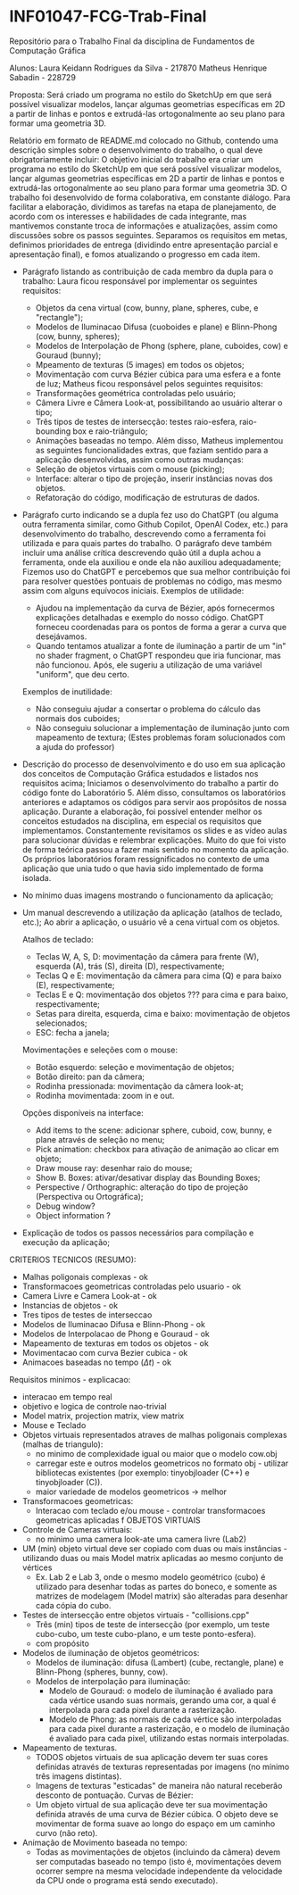 # INF01047-FCG-Trab-Final
Repositório para o Trabalho Final da disciplina de Fundamentos de Computação Gráfica

Alunos:
Laura Keidann Rodrigues da Silva - 217870
Matheus Henrique Sabadin - 228729

Proposta: Será criado um programa no estilo do SketchUp em que será possível visualizar modelos, lançar algumas geometrias específicas em 2D a partir de linhas e pontos e extrudá-las ortogonalmente ao seu plano para formar uma geometria 3D.


Relatório em formato de README.md colocado no Github, contendo uma descrição simples sobre o desenvolvimento do trabalho, o qual deve obrigatoriamente incluir:
    O objetivo inicial do trabalho era criar um programa no estilo do SketchUp em que será possível visualizar modelos, lançar algumas geometrias específicas em 2D a partir de linhas e pontos e extrudá-las ortogonalmente ao seu plano para formar uma geometria 3D.
    O trabalho foi desenvolvido de forma colaborativa, em constante diálogo. Para facilitar a elaboração, dividimos as tarefas na etapa de planejamento, de acordo com os interesses e habilidades de cada integrante, mas mantivemos constante troca de informações e atualizações, assim como discussões sobre os passos seguintes. 
    Separamos os requisitos em metas, definimos prioridades de entrega (dividindo entre apresentação parcial e apresentação final), e fomos atualizando o progresso em cada item. 
- Parágrafo listando as contribuição de cada membro da dupla para o trabalho:
    Laura ficou responsável por implementar os seguintes requisitos: 
    - Objetos da cena virtual (cow, bunny, plane, spheres, cube, e "rectangle");
    - Modelos de Iluminacao Difusa (cuoboides e plane) e Blinn-Phong (cow, bunny, spheres);
    - Modelos de Interpolação de Phong (sphere, plane, cuboides, cow) e Gouraud (bunny);
    - Mpeamento de texturas (5 images) em todos os objetos;
    - Movimentação com curva Bézier cúbica para uma esfera e a fonte de luz;
    Matheus ficou responsável pelos seguintes requisitos:
    - Transformações geométrica controladas pelo usuário;
    - Câmera Livre e Câmera Look-at, possibilitando ao usuário alterar o tipo;
    - Três tipos de testes de intersecção: testes raio-esfera, raio-bounding box e raio-triângulo;
    - Animações baseadas no tempo.
    Além disso, Matheus implementou as seguintes funcionalidades extras, que faziam sentido para a aplicação desenvolvidas, assim como outras mudanças:
    - Seleção de objetos virtuais com o mouse (picking);
    - Interface: alterar o tipo de projeção, inserir instâncias novas dos objetos.
    - Refatoração do código, modificação de estruturas de dados. 



- Parágrafo curto indicando se a dupla fez uso do ChatGPT (ou alguma outra ferramenta similar, como Github Copilot, OpenAI Codex, etc.) para desenvolvimento do trabalho, descrevendo como a ferramenta foi utilizada e para quais partes do trabalho. O parágrafo deve também incluir uma análise crítica descrevendo quão útil a dupla achou a ferramenta, onde ela auxiliou e onde ela não auxiliou adequadamente;
    Fizemos uso do ChatGPT e percebemos que sua melhor contribuição foi para resolver questões pontuais de problemas no código, mas mesmo assim com alguns equívocos iniciais.
    Exemplos de utilidade: 
    - Ajudou na implementação da curva de Bézier, após fornecermos explicações detalhadas e exemplo do nosso código. ChatGPT forneceu coordenadas para os pontos de forma a gerar a curva que desejávamos.
    - Quando tentamos atualizar a fonte de iluminação a partir de um "in" no shader fragment, o ChatGPT respondeu que iria funcionar, mas não funcionou. Após, ele sugeriu a utilização de uma variável "uniform", que deu certo.
  
    Exemplos de inutilidade: 
    - Não conseguiu ajudar a consertar o problema do cálculo das normais dos cuboides;
    - Não conseguiu solucionar a implementação de iluminação junto com mapeamento de textura;
    (Estes problemas foram solucionados com a ajuda do professor)
    


- Descrição do processo de desenvolvimento e do uso em sua aplicação dos conceitos de Computação Gráfica estudados e listados nos requisitos acima;
    Iniciamos o desenvolvimento do trabalho a partir do código fonte do Laboratório 5. Além disso, consultamos os laboratórios anteriores e adaptamos os códigos para servir aos propósitos de nossa aplicação. Durante a elaboração, foi possível entender melhor os conceitos estudados na disciplina, em especial os requisitos que implementamos. Constantemente revisitamos os slides e as vídeo aulas para solucionar dúvidas e relembrar explicações. Muito do que foi visto de forma teórica passou a fazer mais sentido no momento da aplicação. Os próprios laboratórios foram ressignificados no contexto de uma aplicação que unia tudo o que havia sido implementado de forma isolada. 

- No mínimo duas imagens mostrando o funcionamento da aplicação;

- Um manual descrevendo a utilização da aplicação (atalhos de teclado, etc.);
    Ao abrir a aplicação, o usuário vê a cena virtual com os objetos.

    Atalhos de teclado:
    - Teclas W, A, S, D: movimentação da câmera para frente (W), esquerda (A), trás (S), direita (D), respectivamente;
    - Teclas Q e E: movimentação da câmera para cima (Q) e para baixo (E), respectivamente;
    - Teclas E e Q: movimentação dos objetos ??? para cima e para baixo, respectivamente;
    - Setas para direita, esquerda, cima e baixo: movimentação de objetos selecionados;
    - ESC: fecha a janela;


    Movimentações e seleções com o mouse:
    - Botão esquerdo: seleção e movimentação de objetos;
    - Botão direito: pan da câmera; 
    - Rodinha pressionada: movimentação da câmera look-at;
    - Rodinha movimentada:  zoom in e out.

    Opções disponíveis na interface:
    - Add items to the scene: adicionar sphere, cuboid, cow, bunny, e plane através de seleção no menu;
    - Pick animation: checkbox para ativação de animação ao clicar em objeto;
    - Draw mouse ray: desenhar raio do mouse;
    - Show B. Boxes: ativar/desativar display das Bounding Boxes;
    - Perspective / Orthographic: alteração do tipo de projeção (Perspectiva ou Ortográfica);
    - Debug window? 
    - Object information ?



- Explicação de todos os passos necessários para compilação e execução da aplicação;



CRITERIOS TECNICOS (RESUMO):

- Malhas poligonais complexas - ok
- Transformacoes geometricas controladas pelo usuario - ok
- Camera Livre e Camera Look-at - ok 
- Instancias de objetos - ok
- Tres tipos de testes de interseccao
- Modelos de Iluminacao Difusa e Blinn-Phong - ok 
- Modelos de Interpolacao de Phong e Gouraud - ok
- Mapeamento de texturas em todos os objetos - ok 
- Movimentacao com curva Bezier cubica - ok
- Animacoes baseadas no tempo ($\Delta t$) - ok

Requisitos minimos - explicacao:

- interacao em tempo real
- objetivo e logica de controle nao-trivial
- Model matrix, projection matrix, view matrix
- Mouse e Teclado
- Objetos virtuais representados atraves de malhas poligonais complexas (malhas de triangulo):
    - no minimo de complexidade igual ou maior que o modelo cow.obj
    - carregar este e outros modelos geometricos no formato obj - utilizar bibliotecas existentes (por exemplo: tinyobjloader (C++) e tinyobjloader (C)).
    - maior variedade de modelos geometricos -> melhor
- Transformacoes geometricas:
    - Interacao com teclado e/ou mouse - controlar transformacoes geometricas aplicadas f OBJETOS VIRTUAIS
- Controle de Cameras virtuais:
    - no minimo uma camera look-ate uma camera livre (Lab2)
- UM (min) objeto virtual deve ser copiado com duas ou mais instâncias - utilizando duas ou mais Model matrix aplicadas ao mesmo conjunto de vértices
    - Ex. Lab 2 e Lab 3, onde o mesmo modelo geométrico (cubo) é utilizado para desenhar todas as partes do boneco, e somente as matrizes de modelagem (Model matrix) são alteradas para desenhar cada cópia do cubo.
- Testes de intersecção entre objetos virtuais - "collisions.cpp"
    - Três (min) tipos de teste de intersecção (por exemplo, um teste cubo-cubo, um teste cubo-plano, e um teste ponto-esfera).
    - com propósito 
- Modelos de iluminação de objetos geométricos:
    - Modelos de iluminação: difusa (Lambert) (cube, rectangle, plane) e Blinn-Phong (spheres, bunny, cow).
    - Modelos de interpolação para iluminação:
        - Modelo de Gouraud: o modelo de iluminação é avaliado para cada vértice usando suas normais, gerando uma cor, a qual é interpolada para cada pixel durante a rasterização.
        - Modelo de Phong: as normais de cada vértice são interpoladas para cada pixel durante a rasterização, e o modelo de iluminação é avaliado para cada pixel, utilizando estas normais interpoladas.
- Mapeamento de texturas.
    - TODOS objetos virtuais de sua aplicação devem ter suas cores definidas através de texturas representadas por imagens (no mínimo três imagens distintas).
    - Imagens de texturas "esticadas" de maneira não natural receberão desconto de pontuação.
Curvas de Bézier:
    - Um objeto virtual de sua aplicação deve ter sua movimentação definida através de uma curva de Bézier cúbica. O objeto deve se movimentar de forma suave ao longo do espaço em um caminho curvo (não reto).
- Animação de Movimento baseada no tempo:
    - Todas as movimentações de objetos (incluindo da câmera) devem ser computadas baseado no tempo (isto é, movimentações devem ocorrer sempre na mesma velocidade independente da velocidade da CPU onde o programa está sendo executado).
